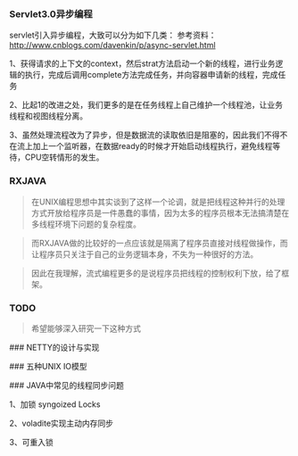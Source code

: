 ### Servlet3.0异步编程
servlet引入异步编程，大致可以分为如下几类：
参考资料：http://www.cnblogs.com/davenkin/p/async-servlet.html

1、获得请求的上下文的context，然后strat方法启动一个新的线程，进行业务逻辑的执行，完成后调用complete方法完成任务，并向容器申请新的线程，完成任务

2、比起1的改进之处，我们更多的是在任务线程上自己维护一个线程池，让业务线程和视图线程分离。

3、虽然处理流程改为了异步，但是数据流的读取依旧是阻塞的，因此我们不得不在流上加上一个监听器，在数据ready的时候才开始启动线程执行，避免线程等待，CPU空转情形的发生。

### RXJAVA
> 在UNIX编程思想中其实谈到了这样一个论调，就是把线程这种并行的处理方式开放给程序员是一件愚蠢的事情，因为太多的程序员根本无法搞清楚在多线程环境下问题的复杂程度。

> 而RXJAVA做的比较好的一点应该就是隔离了程序员直接对线程做操作，而让程序员只关注于自己的业务逻辑本身，不失为一种很好的方法。

> 因此在我理解，流式编程更多的是说程序员把线程的控制权利下放，给了框架。

### TODO

> 希望能够深入研究一下这种方式

\#\#\# NETTY的设计与实现

\#\#\# 五种UNIX IO模型

\#\#\# JAVA中常见的线程同步问题

1、加锁 syngoized Locks

2、voladite实现主动内存同步

3、可重入锁

